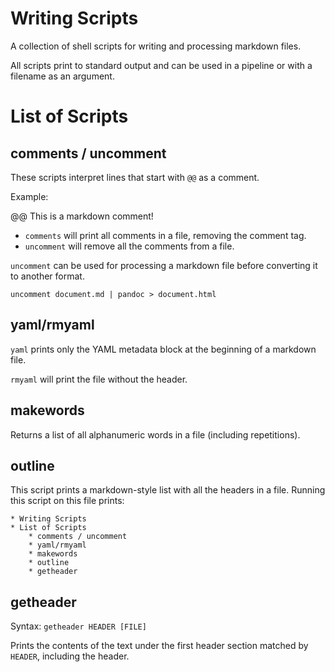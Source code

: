 # Writing Scripts

A collection of shell scripts for writing and processing markdown files.

All scripts print to standard output and can be used in a pipeline or with a filename as an argument.

# List of Scripts

## comments / uncomment

These scripts interpret lines that start with `@@` as a comment.

Example:

@@ This is a markdown comment!

* `comments` will print all comments in a file, removing the comment tag.
* `uncomment` will remove all the comments from a file.

`uncomment` can be used for processing a markdown file before converting it to another format.

```
uncomment document.md | pandoc > document.html
```

## yaml/rmyaml

`yaml` prints only the YAML metadata block at the beginning of a markdown file.

`rmyaml` will print the file without the header.

## makewords

Returns a list of all alphanumeric words in a file (including repetitions).

## outline

This script prints a markdown-style list with all the headers in a file. Running this script on this file prints:

```
* Writing Scripts
* List of Scripts
    * comments / uncomment
    * yaml/rmyaml
    * makewords
    * outline
    * getheader
```

## getheader

Syntax: `getheader HEADER [FILE]`

Prints the contents of the text under the first header section matched by `HEADER`, including the header.
